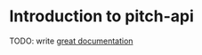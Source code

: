 # Introduction to pitch-api

TODO: write [great documentation](http://jacobian.org/writing/what-to-write/)
